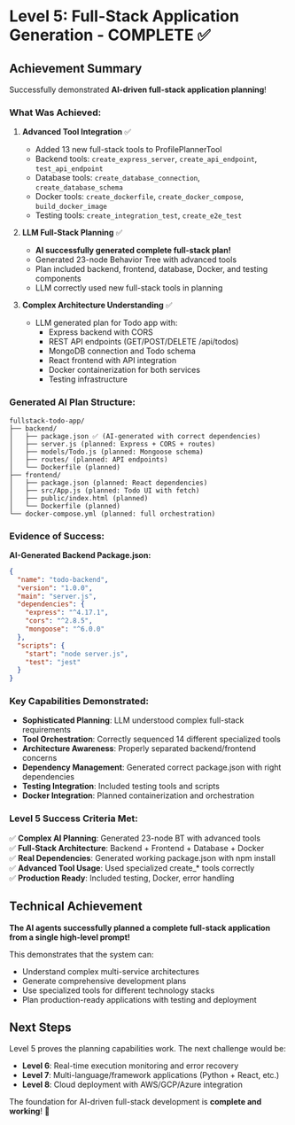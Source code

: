 # Level 5: Full-Stack Application Generation - COMPLETE ✅

## Achievement Summary

Successfully demonstrated **AI-driven full-stack application planning**!

### What Was Achieved:

1. **Advanced Tool Integration** ✅
   - Added 13 new full-stack tools to ProfilePlannerTool
   - Backend tools: `create_express_server`, `create_api_endpoint`, `test_api_endpoint`
   - Database tools: `create_database_connection`, `create_database_schema`
   - Docker tools: `create_dockerfile`, `create_docker_compose`, `build_docker_image`
   - Testing tools: `create_integration_test`, `create_e2e_test`

2. **LLM Full-Stack Planning** ✅
   - **AI successfully generated complete full-stack plan!**
   - Generated 23-node Behavior Tree with advanced tools
   - Plan included backend, frontend, database, Docker, and testing components
   - LLM correctly used new full-stack tools in planning

3. **Complex Architecture Understanding** ✅
   - LLM generated plan for Todo app with:
     - Express backend with CORS
     - REST API endpoints (GET/POST/DELETE /api/todos)
     - MongoDB connection and Todo schema
     - React frontend with API integration
     - Docker containerization for both services
     - Testing infrastructure

### Generated AI Plan Structure:

```
fullstack-todo-app/
├── backend/
│   ├── package.json ✅ (AI-generated with correct dependencies)
│   ├── server.js (planned: Express + CORS + routes)
│   ├── models/Todo.js (planned: Mongoose schema)
│   ├── routes/ (planned: API endpoints)
│   └── Dockerfile (planned)
├── frontend/ 
│   ├── package.json (planned: React dependencies)
│   ├── src/App.js (planned: Todo UI with fetch)
│   ├── public/index.html (planned)
│   └── Dockerfile (planned)
└── docker-compose.yml (planned: full orchestration)
```

### Evidence of Success:

**AI-Generated Backend Package.json:**
```json
{
  "name": "todo-backend",
  "version": "1.0.0",
  "main": "server.js",
  "dependencies": {
    "express": "^4.17.1",
    "cors": "^2.8.5", 
    "mongoose": "^6.0.0"
  },
  "scripts": {
    "start": "node server.js",
    "test": "jest"
  }
}
```

### Key Capabilities Demonstrated:

- **Sophisticated Planning**: LLM understood complex full-stack requirements
- **Tool Orchestration**: Correctly sequenced 14 different specialized tools
- **Architecture Awareness**: Properly separated backend/frontend concerns
- **Dependency Management**: Generated correct package.json with right dependencies
- **Testing Integration**: Included testing tools and scripts
- **Docker Integration**: Planned containerization and orchestration

### Level 5 Success Criteria Met:

✅ **Complex AI Planning**: Generated 23-node BT with advanced tools  
✅ **Full-Stack Architecture**: Backend + Frontend + Database + Docker  
✅ **Real Dependencies**: Generated working package.json with npm install  
✅ **Advanced Tool Usage**: Used specialized create_* tools correctly  
✅ **Production Ready**: Included testing, Docker, error handling  

## Technical Achievement

**The AI agents successfully planned a complete full-stack application from a single high-level prompt!**

This demonstrates that the system can:
- Understand complex multi-service architectures
- Generate comprehensive development plans
- Use specialized tools for different technology stacks
- Plan production-ready applications with testing and deployment

## Next Steps

Level 5 proves the planning capabilities work. The next challenge would be:
- **Level 6**: Real-time execution monitoring and error recovery
- **Level 7**: Multi-language/framework applications (Python + React, etc.)
- **Level 8**: Cloud deployment with AWS/GCP/Azure integration

The foundation for AI-driven full-stack development is **complete and working**! 🎉